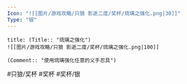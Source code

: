 ```yaml
---
Icon: "![[图片/游戏攻略/只狼 影逝二度/奖杯/琉璃之强化.png|30]]"
Type: "银"
---
```

```ad-common-silver-trophy
title: (Title:: "琉璃之强化")
![[图片/游戏攻略/只狼 影逝二度/奖杯/琉璃之强化.png|100]]

(Comment:: "使用琉璃强化任意的义手忍具")
```

#只狼/奖杯 #奖杯 #奖杯/银
